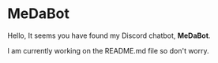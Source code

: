 # MeDaBot
Hello, It seems you have found my Discord chatbot, **MeDaBot**.

I am currently working on the README.md file so don't worry.
